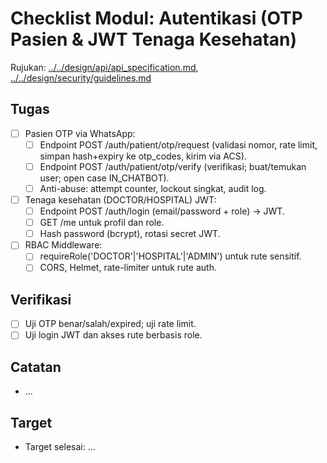 # Checklist Modul: Autentikasi (OTP Pasien & JWT Tenaga Kesehatan)

Rujukan: [../../design/api/api_specification.md](../../design/api/api_specification.md), [../../design/security/guidelines.md](../../design/security/guidelines.md)

## Tugas

- [ ] Pasien OTP via WhatsApp:
  - [ ] Endpoint POST /auth/patient/otp/request (validasi nomor, rate limit, simpan hash+expiry ke otp_codes, kirim via ACS).
  - [ ] Endpoint POST /auth/patient/otp/verify (verifikasi; buat/temukan user; open case IN_CHATBOT).
  - [ ] Anti-abuse: attempt counter, lockout singkat, audit log.
- [ ] Tenaga kesehatan (DOCTOR/HOSPITAL) JWT:
  - [ ] Endpoint POST /auth/login (email/password + role) → JWT.
  - [ ] GET /me untuk profil dan role.
  - [ ] Hash password (bcrypt), rotasi secret JWT.
- [ ] RBAC Middleware:
  - [ ] requireRole('DOCTOR'|'HOSPITAL'|'ADMIN') untuk rute sensitif.
  - [ ] CORS, Helmet, rate-limiter untuk rute auth.

## Verifikasi

- [ ] Uji OTP benar/salah/expired; uji rate limit.
- [ ] Uji login JWT dan akses rute berbasis role.

## Catatan

- ...

## Target

- Target selesai: ...

